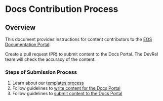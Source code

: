 # Docs Contribution Process

## Overview
This document provides instructions for content contributors to the [EOS Documentation Portal](https://docs.eosnetwork.com).

Create a pull request (PR) to submit content to the Docs Portal. The DevRel team will check the accuracy of the content.

### Steps of Submission Process

1. Learn about our [templates process](../Templates/index.md)
2. Follow guidelines to [write content for the Docs Portal](../Processes/How-To-Write-Content-for-the-Docs-Portal.md) 
3. Follow guidelines to [submit content to the Docs Portal](../Processes/How-To-Submit-Content-to-the-Docs-Portal.md) 

